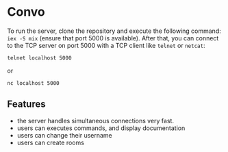 # Convo

To run the server, clone the repository and execute the following command: `iex -S mix` (ensure that port 5000 is available).
After that, you can connect to the TCP server on port 5000 with a TCP client like `telnet` or `netcat`:
```
telnet localhost 5000
```
or
```
nc localhost 5000
```
## Features

- the server handles simultaneous connections very fast.
- users can executes commands, and display documentation
- users can change their username
- users can create rooms
